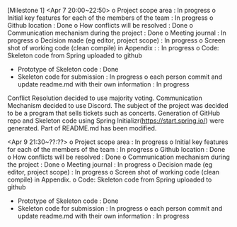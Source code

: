 
[Milestone 1]
<Apr 7 20:00~22:50>
o Project scope area : In progress
o Initial key features for each of the members of the team : In progress
o Github location : Done
o How conflicts will be resolved : Done
o Communication mechanism during the project : Done
o Meeting journal : In progress
o Decision made (eg editor, project scope) : In progress
o Screen shot of working code (clean compile) in Appendix : : In progress
o Code: Skeleton code from Spring uploaded to github
- Prototype of Skeleton code : Done
- Skeleton code for submission  : In progress
o each person commit and update readme.md with their own information : In progress

Conflict Resolution decided to use majority voting.
Communication Mechanism decided to use Discord.
The subject of the project was decided to be a program that sells tickets such as concerts.
Generation of GitHub repo and Skeleton code using Spring Initializr(https://start.spring.io/) were generated.
Part of README.md has been modified.

<Apr 9 21:30~??:??>
o Project scope area : In progress
o Initial key features for each of the members of the team : In progress
o Github location : Done
o How conflicts will be resolved : Done
o Communication mechanism during the project : Done
o Meeting journal : In progress
o Decision made (eg editor, project scope) : In progress
o Screen shot of working code (clean compile) in Appendix.
o Code: Skeleton code from Spring uploaded to github
- Prototype of Skeleton code : Done
- Skeleton code for submission  : In progress
o each person commit and update readme.md with their own information : In progress